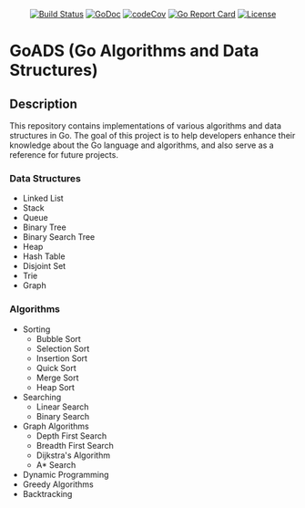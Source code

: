 
<p align="center">
<a href="https://github.com/kwstars/goads/actions"><img src="https://github.com/kwstars/goads/workflows/Go/badge.svg" alt="Build Status"></a>
<a href="https://pkg.go.dev/github.com/kwstars/goads"><img src="https://pkg.go.dev/badge/github.com/kwstars/goads" alt="GoDoc"></a>
<a href="https://codecov.io/gh/kwstars/goads"><img src="https://codecov.io/gh/kwstars/goads/master/graph/badge.svg" alt="codeCov"></a>
<a href="https://goreportcard.com/report/github.com/kwstars/goads"><img src="https://goreportcard.com/badge/github.com/kwstars/goads" alt="Go Report Card"></a>
<a href="https://github.com/kwstars/goads/blob/main/LICENSE"><img src="https://img.shields.io/github/license/kwstars/goads" alt="License"></a>
</p>

# GoADS (Go Algorithms and Data Structures)

## Description

This repository contains implementations of various algorithms and data structures in Go. The goal of this project is to help developers enhance their knowledge about the Go language and algorithms, and also serve as a reference for future projects.

### Data Structures

- Linked List
- Stack
- Queue
- Binary Tree
- Binary Search Tree
- Heap
- Hash Table
- Disjoint Set
- Trie
- Graph

### Algorithms

- Sorting
    - Bubble Sort
    - Selection Sort
    - Insertion Sort
    - Quick Sort
    - Merge Sort
    - Heap Sort
- Searching
    - Linear Search
    - Binary Search
- Graph Algorithms
    - Depth First Search
    - Breadth First Search
    - Dijkstra's Algorithm
    - A* Search
- Dynamic Programming
- Greedy Algorithms
- Backtracking